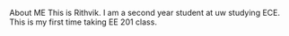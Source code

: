About ME
This is Rithvik. 
I am a second year student at uw studying ECE.
This is my first time taking EE 201 class.

